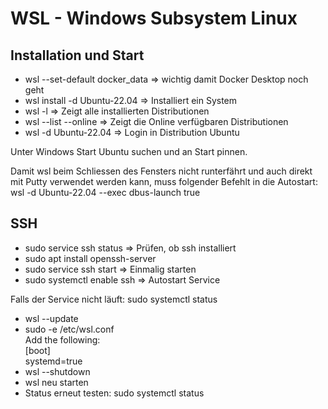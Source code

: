 # WSL - Windows Subsystem Linux

## Installation und Start

* wsl --set-default docker_data => wichtig damit Docker Desktop noch geht
* wsl install -d Ubuntu-22.04 => Installiert ein System
* wsl -l => Zeigt alle installierten Distributionen
* wsl --list --online => Zeigt die Online verfügbaren Distributionen
* wsl -d Ubuntu-22.04 => Login in Distribution Ubuntu

Unter Windows Start Ubuntu suchen und an Start pinnen.

Damit wsl beim Schliessen des Fensters nicht runterfährt und auch direkt mit Putty verwendet werden kann, muss folgender Befehlt in die Autostart:   
wsl -d Ubuntu-22.04 --exec dbus-launch true

## SSH

* sudo service ssh status => Prüfen, ob ssh installiert
* sudo apt install openssh-server
* sudo service ssh start => Einmalig starten
* sudo systemctl enable ssh => Autostart Service

Falls der Service nicht läuft: sudo systemctl status

* wsl --update
* sudo -e /etc/wsl.conf  
  Add the following:  
  [boot]  
  systemd=true
* wsl --shutdown
* wsl neu starten
* Status erneut testen: sudo systemctl status
